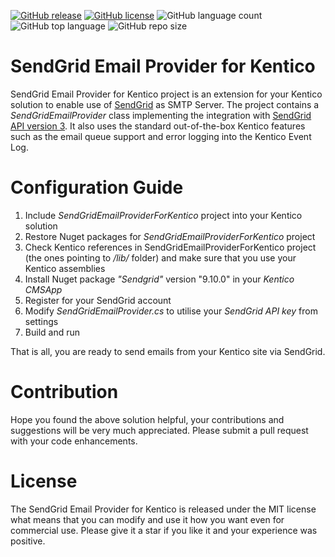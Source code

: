 [![GitHub release](https://img.shields.io/github/release-date/kate-orlova/sendgrid-email-provider-for-kentico.svg?style=flat)](https://github.com/kate-orlova/sendgrid-email-provider-for-kentico/releases/tag/MVPRelease)
[![GitHub license](https://img.shields.io/github/license/kate-orlova/sendgrid-email-provider-for-kentico.svg)](https://github.com/kate-orlova/sendgrid-email-provider-for-kentico/blob/master/LICENSE)
![GitHub language count](https://img.shields.io/github/languages/count/kate-orlova/sendgrid-email-provider-for-kentico.svg?style=flat)
![GitHub top language](https://img.shields.io/github/languages/top/kate-orlova/sendgrid-email-provider-for-kentico.svg?style=flat)
![GitHub repo size](https://img.shields.io/github/repo-size/kate-orlova/sendgrid-email-provider-for-kentico.svg?style=flat)

# SendGrid Email Provider for Kentico
SendGrid Email Provider for Kentico project is an extension for your Kentico solution to enable use of [SendGrid](https://sendgrid.com/) as SMTP Server. The project contains a _SendGridEmailProvider_ class implementing the integration with [SendGrid API version 3](https://sendgrid.com/docs/API_Reference/api_v3.html). It also uses the standard out-of-the-box Kentico features such as the email queue support and error logging into the Kentico Event Log.

# Configuration Guide
1. Include _SendGridEmailProviderForKentico_ project into your Kentico solution
1. Restore Nuget packages for _SendGridEmailProviderForKentico_ project
1. Check Kentico references in SendGridEmailProviderForKentico project (the ones pointing to _/lib/_ folder) and make sure that you use your Kentico assemblies 
1. Install Nuget package _"Sendgrid"_ version "9.10.0" in your _Kentico CMSApp_
1. Register for your SendGrid account
1. Modify _SendGridEmailProvider.cs_ to utilise your _SendGrid API key_ from settings
1. Build and run

That is all, you are ready to send emails from your Kentico site via SendGrid.

# Contribution
Hope you found the above solution helpful, your contributions and suggestions will be very much appreciated. Please submit a pull request with your code enhancements.

# License
The SendGrid Email Provider for Kentico is released under the MIT license what means that you can modify and use it how you want even for commercial use. Please give it a star if you like it and your experience was positive.
